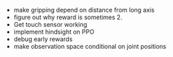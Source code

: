 * make gripping depend on distance from long axis
* figure out why reward is sometimes 2.
* Get touch sensor working
* implement hindsight on PPO
* debug early rewards
* make observation space conditional on joint positions